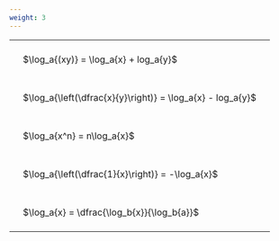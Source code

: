 ```yaml
---
weight: 3
---
```


<style type="text/css">
#T_0dcd7 th.col_heading {
  text-align: left;
  font-size: 1em;
}
#T_0dcd7 td {
  text-align: left;
  font-size: 1em;
  padding: 1.5em;
}
</style>
<table id="T_0dcd7">
  <thead>
  </thead>
  <tbody>
    <tr>
      <td id="T_0dcd7_row0_col0" class="data row0 col0" >$\log_a{(xy)} = \log_a{x} + log_a{y}$</td>
    </tr>
    <tr>
      <td id="T_0dcd7_row1_col0" class="data row1 col0" >$\log_a{\left(\dfrac{x}{y}\right)} = \log_a{x} - log_a{y}$</td>
    </tr>
    <tr>
      <td id="T_0dcd7_row2_col0" class="data row2 col0" >$\log_a{x^n} = n\log_a{x}$</td>
    </tr>
    <tr>
      <td id="T_0dcd7_row3_col0" class="data row3 col0" >$\log_a{\left(\dfrac{1}{x}\right)} = -\log_a{x}$</td>
    </tr>
    <tr>
      <td id="T_0dcd7_row4_col0" class="data row4 col0" >$\log_a{x} = \dfrac{\log_b{x}}{\log_b{a}}$</td>
    </tr>
  </tbody>
</table>
